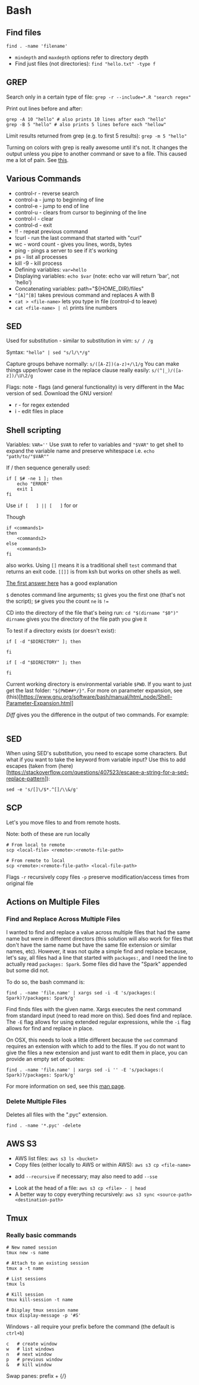 # Bash
## Find files
```
find . -name 'filename'
```

* `mindepth` and `maxdepth` options refer to directory depth
* Find just files (not directories): `find "hello.txt" -type f`

## GREP
Search only in a certain type of file: `grep -r --include=*.R "search regex"`

Print out lines before and after:
```
grep -A 10 "hello" # also prints 10 lines after each "hello"
grep -B 5 "hello" # also prints 5 lines before each "hellow"
```

Limit results returned from grep (e.g. to first 5 results): `grep -m 5 "hello"`

Turning on colors with grep is really awesome until it's not. It changes the
output unless you pipe to another command or save to a file. This caused me
a lot of pain. See
[this](https://linuxcommando.blogspot.com/2007/10/grep-with-color-output.html).

## Various Commands

* control-r - reverse search
* control-a - jump to beginning of line
* control-e - jump to end of line
* control-u - clears from cursor to beginning of the line
* control-l - clear
* control-d - exit
* !!        - repeat previous command
* !curl     - run the last  command that started with "curl"
* wc <file> - word count - gives you lines, words, bytes
* ping      - pings a server to see if it's working
* ps        - list all processes
* kill -9 <PID> - kill process
* Defining variables: `var=hello`
* Displaying variables: `echo $var` (note: echo var will return 'bar', not
    'hello')
* Concatenating variables: path="${HOME_DIR}/files"
* `^[A]^[B]` takes previous command and replaces A with B
* `cat > <file-name>` lets you type in file (control-d to leave)
* `cat <file-name> | nl` prints line numbers

## SED

Used for substitution - similar to substitution in vim: `s/ / /g`

Syntax: `"hello" | sed "s/l/\*/g"`

Capture groups behave normally: `s/([A-Z])(a-z)+/\1/g`
You can make things upper/lower case in the replace clause really easily:
`s/(^|_)/([a-z])/\U\2/g`

Flags: note - flags (and general functionality) is very different in the Mac
version of sed. Download the GNU version!
* r - for regex extended
* i - edit files in place 

## Shell scripting

Variables:
`VAR=''`
Use `$VAR` to refer to variables and `"$VAR"` to get shell to expand the
variable name and preserve whitespace i.e. `echo "path/to/"$VAR""`


If / then sequence generally used:
```
if [ $# -ne 1 ]; then
    echo "ERROR"
    exit 1
fi
```
Use `if [   ] || [   ]` for or

Though
```
if <commands1>
then
    <commands2>
else 
    <commands3>
fi
```
also works. Using `[]` means it is a traditional shell `test` command that
returns an exit code. `[[]]` is from ksh but works on other shells as well. 

[The first answer
here](https://unix.stackexchange.com/questions/306111/what-is-the-difference-between-the-bash-operators-vs-vs-vs) has a good explanation

`$` denotes command line arguments; `$1` gives you the first one (that's not
the script); `$#` gives you the count
`ne` is `!=`

CD into the directory of the file that's being run: `cd "$(dirname "$0")"`
`dirname` gives you the directory of the file path you give it

To test if a directory exists (or doesn't exist):
```
if [ -d "$DIRECTORY" ]; then

fi

if [ -d "$DIRECTORY" ]; then

fi
```

Current working directory is environmental variable `$PWD`. If you want to just
get the last folder: `"${PWD##*/}"`. For more on parameter expansion, see (this)[https://www.gnu.org/software/bash/manual/html_node/Shell-Parameter-Expansion.html]

*Diff* gives you the difference in the output of two commands. For example:
```
```

## SED
When using SED's substitution, you need to escape some characters. But what if
you want to take the keyword from variable input? Use this to add escapes
(taken from
(here)[https://stackoverflow.com/questions/407523/escape-a-string-for-a-sed-replace-pattern]):
```
sed -e 's/[]\/$*.^[]/\\&/g'
```

## SCP
Let's you move files to and from remote hosts.

Note: both of these are run locally
```
# From local to remote
scp <local-file> <remote>:<remote-file-path>

# From remote to local
scp <remote>:<remote-file-path> <local-file-path>
```

Flags
`-r`    recursively copy files
`-p`    preserve modification/access times from original file

## Actions on Multiple Files
### Find and Replace Across Multiple Files
I wanted to find and replace a value across multiple files that had the same name but were in different directors (this solution will also work for files that don't have the same name but have the same file extension or similar names, etc). However, it was not quite a simple find and replace because, let's say, all files had a line that started with `packages:`, and I need the line to actually read `packages: Spark`. Some files did have the "Spark" appended but some did not.

To do so, the bash command is:
```
find . -name 'file.name' | xargs sed -i -E 's/packages:( Spark)?/packages: Spark/g'
```
Find finds files with the given name. Xargs executes the next command from standard input (need to read more on this). Sed does find and replace. The `-E` flag allows for using extended regular expressions, while the `-i` flag allows for find and replace in place.

On OSX, this needs to look a little different because the `sed` command requires an extension with which to add to the files. If you do not want to give the files a new extension and just want to edit them in place, you can provide an empty set of quotes:
```
find . -name 'file.name' | xargs sed -i '' -E 's/packages:( Spark)?/packages: Spark/g'
```
 
For more information on sed, see this [man page](https://www.gnu.org/software/sed/manual/sed.html).

### Delete Multiple Files
Deletes all files with the ".pyc" extension.
```
find . -name '*.pyc' -delete
```

## AWS S3
* AWS list files: `aws s3 ls <bucket>`
* Copy files (either locally to AWS or within AWS): `aws s3 cp <file-name>`
- add `--recursive` if necessary; may also need to add `--sse`
* Look at the head of a file: `aws s3 cp <file> - | head`
* A better way to copy everything recursively: `aws s3 sync <source-path>
    <destination-path>`

## Tmux
### Really basic commands
```
# New named session
tmux new -s name

# Attach to an existing session
tmux a -t name

# List sessions
tmux ls

# Kill session
tmux kill-session -t name

# Display tmux session name
tmux display-message -p '#S'
``` 
Windows - all require your prefix before the command (the default is `ctrl+b`)
```
c   # create window
w   # list windows
n   # next window
p   # previous window
&   # kill window
```

Swap panes: prefix + {/}
